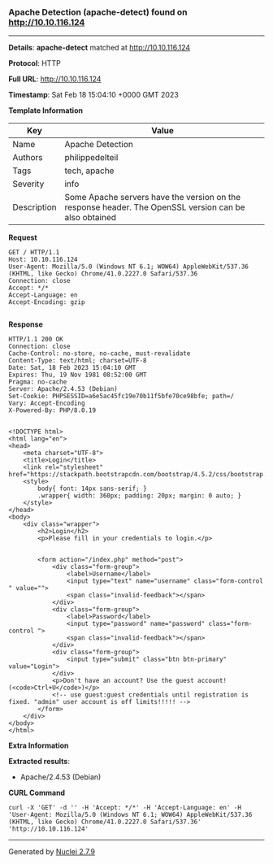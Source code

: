 ### Apache Detection (apache-detect) found on http://10.10.116.124
---
**Details**: **apache-detect**  matched at http://10.10.116.124

**Protocol**: HTTP

**Full URL**: http://10.10.116.124

**Timestamp**: Sat Feb 18 15:04:10 +0000 GMT 2023

**Template Information**

| Key | Value |
|---|---|
| Name | Apache Detection |
| Authors | philippedelteil |
| Tags | tech, apache |
| Severity | info |
| Description | Some Apache servers have the version on the response header. The OpenSSL version can be also obtained |

**Request**
```http
GET / HTTP/1.1
Host: 10.10.116.124
User-Agent: Mozilla/5.0 (Windows NT 6.1; WOW64) AppleWebKit/537.36 (KHTML, like Gecko) Chrome/41.0.2227.0 Safari/537.36
Connection: close
Accept: */*
Accept-Language: en
Accept-Encoding: gzip


```

**Response**
```http
HTTP/1.1 200 OK
Connection: close
Cache-Control: no-store, no-cache, must-revalidate
Content-Type: text/html; charset=UTF-8
Date: Sat, 18 Feb 2023 15:04:10 GMT
Expires: Thu, 19 Nov 1981 08:52:00 GMT
Pragma: no-cache
Server: Apache/2.4.53 (Debian)
Set-Cookie: PHPSESSID=a6e5ac45fc19e70b11f5bfe70ce98bfe; path=/
Vary: Accept-Encoding
X-Powered-By: PHP/8.0.19

 
<!DOCTYPE html>
<html lang="en">
<head>
    <meta charset="UTF-8">
    <title>Login</title>
    <link rel="stylesheet" href="https://stackpath.bootstrapcdn.com/bootstrap/4.5.2/css/bootstrap.min.css">
    <style>
        body{ font: 14px sans-serif; }
        .wrapper{ width: 360px; padding: 20px; margin: 0 auto; }
    </style>
</head>
<body>
    <div class="wrapper">
        <h2>Login</h2>
        <p>Please fill in your credentials to login.</p>

        
        <form action="/index.php" method="post">
            <div class="form-group">
                <label>Username</label>
                <input type="text" name="username" class="form-control " value="">
                <span class="invalid-feedback"></span>
            </div>    
            <div class="form-group">
                <label>Password</label>
                <input type="password" name="password" class="form-control ">
                <span class="invalid-feedback"></span>
            </div>
            <div class="form-group">
                <input type="submit" class="btn btn-primary" value="Login">
            </div>
            <p>Don't have an account? Use the guest account! (<code>Ctrl+U</code>)</p>
            <!-- use guest:guest credentials until registration is fixed. "admin" user account is off limits!!!!! -->
        </form>
    </div>
</body>
</html>
```

**Extra Information**

**Extracted results**:

- Apache/2.4.53 (Debian)



**CURL Command**
```
curl -X 'GET' -d '' -H 'Accept: */*' -H 'Accept-Language: en' -H 'User-Agent: Mozilla/5.0 (Windows NT 6.1; WOW64) AppleWebKit/537.36 (KHTML, like Gecko) Chrome/41.0.2227.0 Safari/537.36' 'http://10.10.116.124'
```
---
Generated by [Nuclei 2.7.9](https://github.com/projectdiscovery/nuclei)